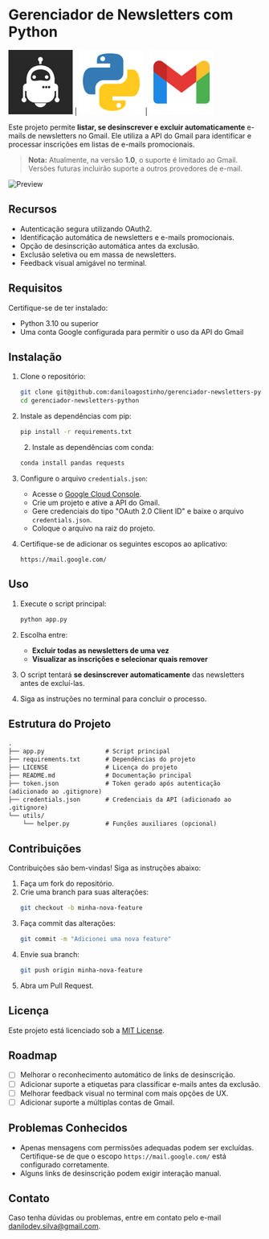 # Gerenciador de Newsletters com Python

![Automação de E-mails](https://raw.githubusercontent.com/daniloagostinho/excluir-emails-gmail-python/refs/heads/main/images/robot.png) | ![Python](https://raw.githubusercontent.com/daniloagostinho/excluir-emails-gmail-python/refs/heads/main/images/python.png) | ![Gmail](https://raw.githubusercontent.com/daniloagostinho/excluir-emails-gmail-python/refs/heads/main/images/gmail.png)

Este projeto permite **listar, se desinscrever e excluir automaticamente** e-mails de newsletters no Gmail. Ele utiliza a API do Gmail para identificar e processar inscrições em listas de e-mails promocionais.

> **Nota:** Atualmente, na versão **1.0**, o suporte é limitado ao Gmail. Versões futuras incluirão suporte a outros provedores de e-mail.

![Preview](https://github.com/daniloagostinho/excluir-newsletter-python/blob/main/images/Preview.gif)

## Recursos
- Autenticação segura utilizando OAuth2.
- Identificação automática de newsletters e e-mails promocionais.
- Opção de desinscrição automática antes da exclusão.
- Exclusão seletiva ou em massa de newsletters.
- Feedback visual amigável no terminal.

## Requisitos
Certifique-se de ter instalado:
- Python 3.10 ou superior
- Uma conta Google configurada para permitir o uso da API do Gmail

## Instalação

1. Clone o repositório:
   ```bash
   git clone git@github.com:daniloagostinho/gerenciador-newsletters-python.git
   cd gerenciador-newsletters-python
   ```

2. Instale as dependências com pip:
   ```bash
   pip install -r requirements.txt
   ```

   2. Instale as dependências com conda:
   ```bash
   conda install pandas requests
   ```

3. Configure o arquivo `credentials.json`:
   - Acesse o [Google Cloud Console](https://console.cloud.google.com/).
   - Crie um projeto e ative a API do Gmail.
   - Gere credenciais do tipo "OAuth 2.0 Client ID" e baixe o arquivo `credentials.json`.
   - Coloque o arquivo na raiz do projeto.

4. Certifique-se de adicionar os seguintes escopos ao aplicativo:
   ```plaintext
   https://mail.google.com/
   ```

## Uso

1. Execute o script principal:
   ```bash
   python app.py
   ```

2. Escolha entre:
   - **Excluir todas as newsletters de uma vez**
   - **Visualizar as inscrições e selecionar quais remover**

3. O script tentará **se desinscrever automaticamente** das newsletters antes de excluí-las.

4. Siga as instruções no terminal para concluir o processo.

## Estrutura do Projeto

```
.
├── app.py                 # Script principal
├── requirements.txt       # Dependências do projeto
├── LICENSE                # Licença do projeto
├── README.md              # Documentação principal
├── token.json             # Token gerado após autenticação (adicionado ao .gitignore)
├── credentials.json       # Credenciais da API (adicionado ao .gitignore)
└── utils/
    └── helper.py          # Funções auxiliares (opcional)
```

## Contribuições

Contribuições são bem-vindas! Siga as instruções abaixo:

1. Faça um fork do repositório.
2. Crie uma branch para suas alterações:
   ```bash
   git checkout -b minha-nova-feature
   ```
3. Faça commit das alterações:
   ```bash
   git commit -m "Adicionei uma nova feature"
   ```
4. Envie sua branch:
   ```bash
   git push origin minha-nova-feature
   ```
5. Abra um Pull Request.

## Licença

Este projeto está licenciado sob a [MIT License](LICENSE).

## Roadmap
- [ ] Melhorar o reconhecimento automático de links de desinscrição.
- [ ] Adicionar suporte a etiquetas para classificar e-mails antes da exclusão.
- [ ] Melhorar feedback visual no terminal com mais opções de UX.
- [ ] Adicionar suporte a múltiplas contas de Gmail.

## Problemas Conhecidos
- Apenas mensagens com permissões adequadas podem ser excluídas. Certifique-se de que o escopo `https://mail.google.com/` está configurado corretamente.
- Alguns links de desinscrição podem exigir interação manual.

## Contato
Caso tenha dúvidas ou problemas, entre em contato pelo e-mail [danilodev.silva@gmail.com](mailto:danilodev.silva@gmail.com).
